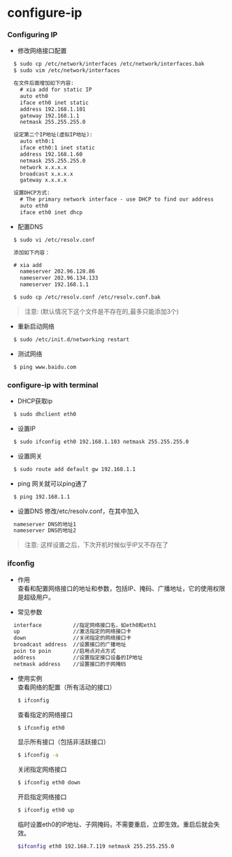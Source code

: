 configure-ip
============

### Configuring IP

* 修改网络接口配置  

```txt
  $ sudo cp /etc/network/interfaces /etc/network/interfaces.bak
  $ sudo vim /etc/network/interfaces

  在文件后面增加如下内容:
    # xia add for static IP
    auto eth0
    iface eth0 inet static
    address 192.168.1.101
    gateway 192.168.1.1
    netmask 255.255.255.0

  设定第二个IP地址(虚拟IP地址):
    auto eth0:1
    iface eth0:1 inet static
    address 192.168.1.60
    netmask 255.255.255.0
    network x.x.x.x
    broadcast x.x.x.x
    gateway x.x.x.x

  设置DHCP方式:
    # The primary network interface - use DHCP to find our address
    auto eth0
    iface eth0 inet dhcp
```

* 配置DNS  

```txt
  $ sudo vi /etc/resolv.conf

  添加如下内容：

  # xia add
    nameserver 202.96.128.86
    nameserver 202.96.134.133
    nameserver 192.168.1.1

  $ sudo cp /etc/resolv.conf /etc/resolv.conf.bak
```
>注意: (默认情况下这个文件是不存在的,最多只能添加3个)

* 重新启动网络  

```txt
  $ sudo /etc/init.d/networking restart
```

* 测试网络  

```sh
  $ ping www.baidu.com
```

### configure-ip with terminal

* DHCP获取ip  

```sh
  $ sudo dhclient eth0
```

* 设置IP  

```sh
  $ sudo ifconfig eth0 192.168.1.103 netmask 255.255.255.0
```

* 设置网关  

```sh
  $ sudo route add default gw 192.168.1.1
```

* ping 网关就可以ping通了  

```sh
  $ ping 192.168.1.1
```

* 设置DNS 修改/etc/resolv.conf，在其中加入  

```sh
  nameserver DNS的地址1
  nameserver DNS的地址2

```
> 注意: 这样设置之后，下次开机时候似乎IP又不存在了

### ifconfig
* 作用  
  查看和配置网络接口的地址和参数，包括IP、掩码、广播地址，它的使用权限是超级用户。

* 常见参数  

```txt
  interface          //指定网络接口名，如eth0和eth1
  up                 //激活指定的网络接口卡
  down               //关闭指定的网络接口卡
  broadcast address  //设置接口的广播地址
  poin to poin       //启用点对点方式
  address            //设置指定接口设备的IP地址
  netmask address    //设置接口的子网掩码
```

* 使用实例  
  查看网络的配置（所有活动的接口）

  ```sh
  $ ifconfig
  ```

  查看指定的网络接口  

  ```sh
  $ ifconfig eth0
  ```

  显示所有接口（包括非活跃接口）  

  ```sh
  $ ifconfig -a
  ```

  关闭指定网络接口  

  ```sh
  $ ifconfig eth0 down
  ```

  开启指定网络接口  

  ```sh
  $ ifconfig eth0 up
  ```

  临时设置eth0的IP地址、子网掩码，不需要重启，立即生效。重启后就会失效。  

  ```sh
  $ifconfig eth0 192.168.7.119 netmask 255.255.255.0
  ```


